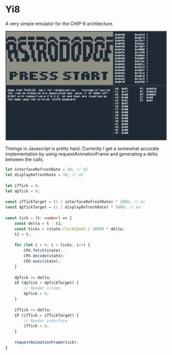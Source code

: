 # Yi8

A very simple emulator for the CHIP-8 architecture.

![alt text](https://github.com/Yidaotus/Yi8/blob/master/screen.png?raw=true)

Timings in Javascript is pretty hard. Currently I get a somewhat accurate implementation by using requestAnimationFrame and generating a delta between the calls.

```typescript
let interfaceRefreshRate = 10; // HZ
let displayRefreshRate = 30; // HZ

let ifTick = 0;
let dpTick = 0;

const ifTickTarget = (1 / interfaceRefreshRate) * 1000; // ms
const dpTickTarget = (1 / displayRefreshRate) * 1000; // ms

const tick = (t: number) => {
	const delta = t - t1;
	const ticks = (state.clockSpeed / 1000) * delta;
	t1 = t;

	for (let i = 0; i < ticks; i++) {
		CPU.fetch(state);
		CPU.decode(state);
		CPU.exec(state);
	}

	dpTick += delta;
	if (dpTick > dpTickTarget) {
		// Render screen 
		dpTick = 0; 
	}

	ifTick += delta;
	if (ifTick > ifTickTarget) {
		// Render interface
		ifTick = 0; 
	}

	requestAnimationFrame(tick);
}
```
